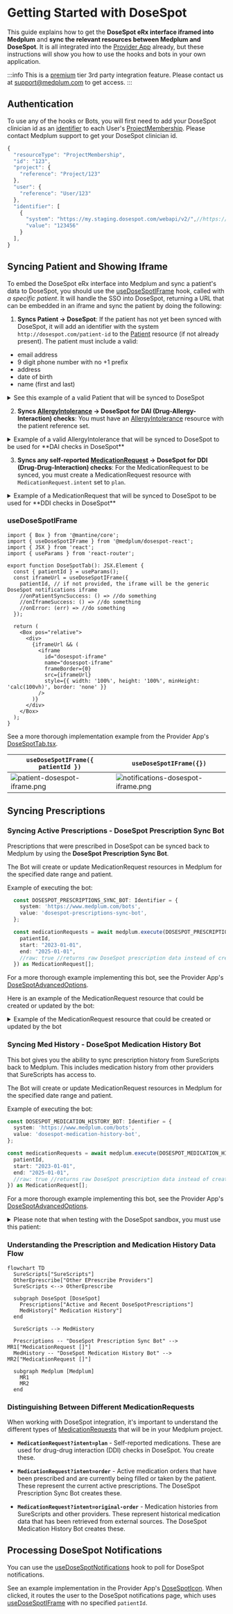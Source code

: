 # Getting Started with DoseSpot

This guide explains how to get the **DoseSpot eRx interface iframed into Medplum** and **sync the relevant resources between Medplum and DoseSpot**. It is all integrated into the [Provider App](https://provider.medplum.com) already, but these instructions will show you how to use the hooks and bots in your own application.

:::info
This is a [premium](/pricing) tier 3rd party integration feature. Please contact us at [support@medplum.com](mailto:support@medplum.com) to get access.
:::

## Authentication

To use any of the hooks or Bots, you will first need to add your DoseSpot clinician id as an [identifier](/docs/fhir-basics#naming-data-identifiers) to each User's [ProjectMembership](/docs/api/fhir/medplum/projectmembership). Please contact Medplum support to get your DoseSpot clinician id.

```typescript
{
  "resourceType": "ProjectMembership",
  "id": "123",
  "project": {
    "reference": "Project/123"
  },
  "user": {
    "reference": "User/123"
  },
  "identifier": [
    {
      "system": "https://my.staging.dosespot.com/webapi/v2/",//https://my.dosespot.com/webapi/v2/ for production
      "value": "123456"
    }
  ],
}
```
## Syncing Patient and Showing Iframe

To embed the DoseSpot eRx interface into Medplum and sync a patient's data to DoseSpot, you should use the [useDoseSpotIFrame](https://github.com/medplum/medplum/blob/113821deb5058bc1c6bc95f5d294d05e7fc4cd5e/packages/dosespot-react/src/useDoseSpotIFrame.ts#L12) hook, called with *a specific patient*. It will handle the SSO into DoseSpot, returning a URL that can be embedded in an iframe and sync the patient by doing the following:

1. **Syncs Patient -> DoseSpot**: If the patient has not yet been synced with DoseSpot, it will add an identifier with the system `http://dosespot.com/patient-id` to the [Patient](/docs/api/fhir/resources/patient) resource (if not already present). The patient must include a valid:
- email address
- 9 digit phone number with no +1 prefix
- address
- date of birth
- name (first and last)

<details>
  <summary>See this example of a valid Patient that will be synced to DoseSpot</summary>

```typescript
{
  {
  "resourceType": "Patient",
  "name": [ //Required
    {
      "given": [
        "Frodo"
      ],
      "family": "Baggins"
    }
  ],
  "telecom": [
    {
      "system": "email",
      "use": "home",
      "value": "frodo@example.com" //Required
    },
    {
      "system": "phone",
      "use": "home",
      "value": "6175672093"//Required: cannot have a +1 prefix and must be 9 digits
    }
  ],
  "address": [//Required
    {
      "line": [
        "98 Battery St"
      ],
      "city": "San Francisco",
      "state": "CA",
      "postalCode": "94118"
    }
  ],
  "birthDate": "1978-06-15",//Required
  "identifier": [ 
    { //This is added if the sync is successful
      "system": "https://dosespot.com/patient-id",
      "value": "78089260"
    }
  ]
}
```
</details>


2. **Syncs [AllergyIntolerance](/docs/api/fhir/resources/allergyintolerance) -> DoseSpot for DAI (Drug-Allergy-Interaction) checks**: You must have an [AllergyIntolerance](/docs/api/fhir/resources/allergyintolerance) resource with the patient reference set.

<details>
  <summary>Example of a valid AllergyIntolerance that will be synced to DoseSpot to be used for **DAI checks in DoseSpot**</summary>

```typescript
{
  "resourceType": "AllergyIntolerance",
  "id": "123",
  "patient": {
    "reference": "Patient/123"
  },
  "code": {
    "coding": [
      {// Recommended: Use RxNorm for best results with DoseSpot
        "system": "http://www.nlm.nih.gov/research/umls/rxnorm",
        "code": "205604"
      }
    ],
    "text": "Vibramycin 100 mg capsule"
  },
  "identifier": [//This is added if the sync is successful
    {
      "system": "https://dosespot.com/self-reported-allergy-id",
      "value": "123"
    }
  ]
  //...
}
```
</details>

3. **Syncs any self-reported [MedicationRequest](/docs/api/fhir/resources/medicationrequest) -> DoseSpot for DDI (Drug-Drug-Interaction) checks**: For the MedicationRequest to be synced, you must create a MedicationRequest resource with `MedicationRequest.intent` set to `plan`.

<details>
  <summary>Example of a MedicationRequest that will be synced to DoseSpot to be used for **DDI checks in DoseSpot**</summary>

```typescript
{
  "resourceType": "MedicationRequest",
  "id": "123",
  "intent": "plan", // REQUIRED to be picked up in sync
  "medicationCodeableConcept": { // medicationReference is not supported
    "coding": [
      {// Recommended: Use RxNorm for best results with DoseSpot
        "system": "http://www.nlm.nih.gov/research/umls/rxnorm",
        "code": "205604"
      }
    ],
    "text": "Vibramycin 100 mg capsule"
  },
  "identifier": [//This is added if the sync is successful
    {
      "system": "https://dosespot.com/self-reported-medication-id",
      "value": "123"
    }
  ]
  //...
}
```
</details>

### useDoseSpotIFrame

```tsx
import { Box } from '@mantine/core';
import { useDoseSpotIFrame } from '@medplum/dosespot-react';
import { JSX } from 'react';
import { useParams } from 'react-router';

export function DoseSpotTab(): JSX.Element {
  const { patientId } = useParams();
  const iframeUrl = useDoseSpotIFrame({
    patientId, // if not provided, the iframe will be the generic DoseSpot notifications iframe
    //onPatientSyncSuccess: () => //do something
    //onIframeSuccess: () => //do something
    //onError: (err) => //do something
  });

  return (
    <Box pos="relative">
      <div>
        {iframeUrl && (
          <iframe
            id="dosespot-iframe"
            name="dosespot-iframe"
            frameBorder={0}
            src={iframeUrl}
            style={{ width: '100%', height: '100%', minHeight: 'calc(100vh)', border: 'none' }}
          />
        )}
      </div>
    </Box>
  );
}
```

See a more thorough implementation example from the Provider App's [DoseSpotTab.tsx](https://github.com/medplum/medplum/blob/main/examples/medplum-provider/src/pages/patient/DoseSpotTab.tsx).

| `useDoseSpotIFrame({ patientId })` | `useDoseSpotIFrame({})` |
| ------------------------------- | ---------------------------------------- |
| ![patient-dosespot-iframe.png](/img/integrations/dosespot/patient-dosespot-iframe.png)   | ![notifications-dosespot-iframe.png](/img/integrations/dosespot/notifications-dosespot-iframe.png)    |

## Syncing Prescriptions

### Syncing Active Prescriptions - DoseSpot Prescription Sync Bot

Prescriptions that were prescribed in DoseSpot can be synced back to Medplum by using the **DoseSpot Prescription Sync Bot**.

The Bot will create or update MedicationRequest resources in Medplum for the specified date range and patient.

Example of executing the bot:

```typescript
  const DOSESPOT_PRESCRIPTIONS_SYNC_BOT: Identifier = {
    system: 'https://www.medplum.com/bots',
    value: 'dosespot-prescriptions-sync-bot',
  };

  const medicationRequests = await medplum.execute(DOSESPOT_PRESCRIPTIONS_SYNC_BOT, {
    patientId,
    start: "2023-01-01",
    end: "2025-01-01",
    //raw: true //returns raw DoseSpot prescription data instead of creating and returning MedicationRequest resources
  }) as MedicationRequest[];
```
For a more thorough example implementing this bot, see the Provider App's [DoseSpotAdvancedOptions](https://github.com/medplum/medplum/blob/113821deb5058bc1c6bc95f5d294d05e7fc4cd5e/examples/medplum-provider/src/pages/patient/DoseSpotAdvancedOptions.tsx#L13-L61).

Here is an example of the MedicationRequest resource that could be created or updated by the bot:

<details>
  <summary>Example of the MedicationRequest resource that could be created or updated by the bot</summary>

```typescript
{
  "resourceType": "MedicationRequest",
  "identifier": [
    {
      "system": "https://dosespot.com/prescription-id",
      "value": "459848468"
    }
  ],
  "status": "completed",
  "statusReason": {
    "coding": [
      {
        "system": "https://dosespot.com/medication-status",
        "code": "Completed",
        "display": "Completed"
      }
    ]
  },
  "intent": "order",
  "medicationCodeableConcept": {
    "coding": [
      {
        "system": "http://hl7.org/fhir/sid/ndc",
        "code": "57896059815"
      }
    ],
    "text": "Lip-Care External Stick"
  },
  "subject": {
    "reference": "Patient/123",
    "display": "John Doe"
  },
  "authoredOn": "2025-05-06T23:43:01.483",
  "recorder": {
    "identifier": {
      "value": "dosespot"
    }
  },
  "dispenseRequest": {
    "validityPeriod": {
      "start": "2025-05-06T23:43:01.483"
    },
    "quantity": {
      "value": 2,
      "unit": "Stick",
      "system": "http://unitsofmeasure.org"
    },
    "expectedSupplyDuration": {
      "value": 1,
      "unit": "days",
      "system": "http://unitsofmeasure.org",
      "code": "d"
    }
  }
  //...
}
```
</details>


### Syncing Med History - DoseSpot Medication History Bot

This bot gives you the ability to sync prescription history from SureScripts back to Medplum. This includes medication history from other providers that SureScripts has access to.

The Bot will create or update MedicationRequest resources in Medplum for the specified date range and patient.

Example of executing the bot:

```typescript
const DOSESPOT_MEDICATION_HISTORY_BOT: Identifier = {
  system: 'https://www.medplum.com/bots',
  value: 'dosespot-medication-history-bot',
};

const medicationRequests = await medplum.execute(DOSESPOT_MEDICATION_HISTORY_BOT, {
  patientId,
  start: "2023-01-01",
  end: "2025-01-01",
  //raw: true //returns raw DoseSpot prescription data instead of creating and returning MedicationRequest resources
}) as MedicationRequest[];
```
For a more thorough example implementing this bot, see the Provider App's [DoseSpotAdvancedOptions](https://github.com/medplum/medplum/blob/113821deb5058bc1c6bc95f5d294d05e7fc4cd5e/examples/medplum-provider/src/pages/patient/DoseSpotAdvancedOptions.tsx#L13-L61).

<details>
  <summary>Please note that when testing with the DoseSpot sandbox, you must use this patient:</summary>

```typescript
{
  "resourceType": "Patient",
  "name": [
    {
      "given": [
        "Rowena",
        "Baylie"
      ],
      "family": "Acacianna"
    }
  ],
  "telecom": [
    {
      "system": "email",
      "use": "home",
      "value": "example+dosespot@example.com"
    },
    {
      "system": "phone",
      "value": "+15052936547",
      "use": "mobile"
    }
  ],
  "gender": "male",
  "birthDate": "1968-03-29",
  "address": [
    {
      "use": "home",
      "type": "both",
      "line": [
        "2798 Parsifal St NE"
      ],
      "city": "Albuquerque",
      "state": "NM",
      "postalCode": "87112"
    }
  ],
  "active": true
}
```
</details>


### Understanding the Prescription and Medication History Data Flow

```mermaid
flowchart TD
  SureScripts["SureScripts"]
  OtherEprescribe["Other EPrescribe Providers"]
  SureScripts <--> OtherEprescribe

  subgraph DoseSpot [DoseSpot]
    Prescriptions["Active and Recent DoseSpotPrescriptions"]
    MedHistory[" Medication History"]
  end

  SureScripts --> MedHistory

  Prescriptions -- "DoseSpot Prescription Sync Bot" --> MR1["MedicationRequest []"]
  MedHistory -- "DoseSpot Medication History Bot" --> MR2["MedicationRequest []"]

  subgraph Medplum [Medplum]
    MR1
    MR2
  end
```

### Distinguishing Between Different MedicationRequests

When working with DoseSpot integration, it's important to understand the different types of [MedicationRequests](/docs/api/fhir/resources/medicationrequest) that will be in your Medplum project.

- **`MedicationRequest?intent=plan`** - Self-reported medications. These are used for drug-drug interaction (DDI) checks in DoseSpot. You create these.

- **`MedicationRequest?intent=order`** - Active medication orders that have been prescribed and are currently being filled or taken by the patient. These represent the current active prescriptions. The DoseSpot Prescription Sync Bot creates these.

- **`MedicationRequest?intent=original-order`** - Medication histories from SureScripts and other providers. These represent historical medication data that has been retrieved from external sources. The DoseSpot Medication History Bot creates these.

## Processing DoseSpot Notifications

You can use the [useDoseSpotNotifications](https://github.com/medplum/medplum/blob/main/packages/dosespot-react/src/useDoseSpotNotifications.ts) hook to poll for DoseSpot notifications.

See an example implementation in the Provider App's [DoseSpotIcon](https://github.com/medplum/medplum/blob/main/examples/medplum-provider/src/components/DoseSpotIcon.tsx). When clicked, it routes the user to the DoseSpot notifications page, which uses [useDoseSpotIFrame](#usedosespotiframe) with no specified `patientId`. 